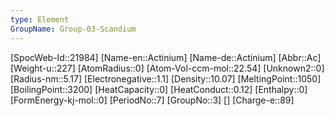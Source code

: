 ```yaml
---
type: Element
GroupName: Group-03-Scandium
---
```

[SpocWeb-Id::21984]
[Name-en::Actinium]
[Name-de::Actinium]
[Abbr::Ac]
[Weight-u::227]
[AtomRadius::0]
[Atom-Vol-ccm-mol::22.54]
[Unknown2::0]
[Radius-nm::5.17]
[Electronegative::1.1]
[Density::10.07]
[MeltingPoint::1050]
[BoilingPoint::3200]
[HeatCapacity::0]
[HeatConduct::0.12]
[Enthalpy::0]
[FormEnergy-kj-mol::0]
[PeriodNo::7]
[GroupNo::3]
[]
[Charge-e::89]

